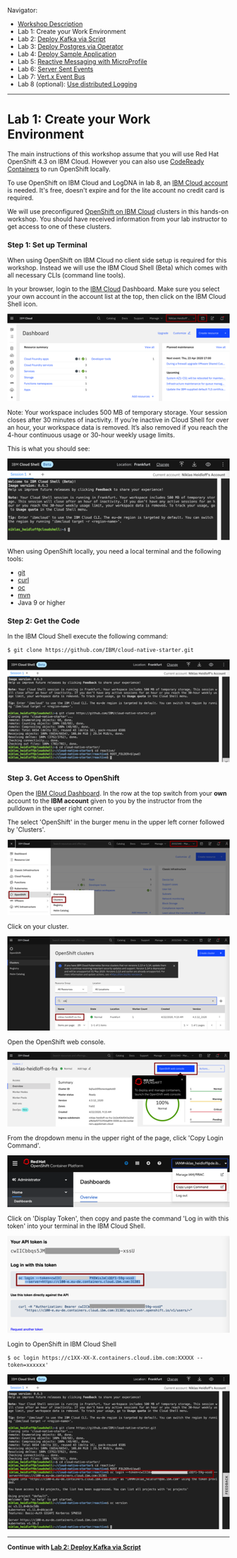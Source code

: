 Navigator:
* [Workshop Description](https://nheidloff.github.io/workshop-quarkus-openshift-reactive-messaging/)
* Lab 1: Create your Work Environment
* Lab 2: [Deploy Kafka via Script](lab2.md)
* Lab 3: [Deploy Postgres via Operator](lab3.md)
* Lab 4: [Deploy Sample Application](lab4.md)
* Lab 5: [Reactive Messaging with MicroProfile](lab5.md)
* Lab 6: [Server Sent Events](lab6.md)
* Lab 7: [Vert.x Event Bus](lab7.md)
* Lab 8 (optional): [Use distributed Logging](lab8.md)

---

# Lab 1: Create your Work Environment

The main instructions of this workshop assume that you will use Red Hat OpenShift 4.3 on IBM Cloud. However you can also use [CodeReady Containers](https://github.com/code-ready/crc) to run OpenShift locally.

To use OpenShift on IBM Cloud and LogDNA in lab 8, an [IBM Cloud account](http://ibm.biz/nheidloff) is needed. It's free, doesn't expire and for the lite account no credit card is required.

We will use preconfigured [OpenShift on IBM Cloud](https://cloud.ibm.com/kubernetes/catalog/openshiftcluster) clusters in this hands-on workshop. You should have received information from your lab instructor to get access to one of these clusters.

### Step 1: Set up Terminal

When using OpenShift on IBM Cloud no client side setup is required for this workshop. Instead we will use the IBM Cloud Shell (Beta) which comes with all necessary CLIs (command line tools).

In your browser, login to the [IBM Cloud](https://cloud.ibm.com) Dashboard. Make sure you select your own account in the account list at the top, then click on the IBM Cloud Shell icon.

![](../images/cloud-shell-launch.png)

Note: Your workspace includes 500 MB of temporary storage. Your session closes after 30 minutes of inactivity. If you’re inactive in Cloud Shell for over an hour, your workspace data is removed. It’s also removed if you reach the 4-hour continuous usage or 30-hour weekly usage limits.

This is what you should see:

![](../images/cloud-shell.png)

When using OpenShift locally, you need a local terminal and the following tools: 

* [git](https://git-scm.com/book/en/v2/Getting-Started-Installing-Git)
* [curl](https://curl.haxx.se/download.html)
* [oc](https://docs.openshift.com/container-platform/4.3/welcome/index.html)
* [mvn](https://maven.apache.org/ref/3.6.3/maven-embedder/cli.html)
* Java 9 or higher

### Step 2: Get the Code

In the IBM Cloud Shell execute the following command:

```
$ git clone https://github.com/IBM/cloud-native-starter.git
```

![](../images/cloud-shell-clone.png)

### Step 3. Get Access to OpenShift

Open the [IBM Cloud Dashboard](https://cloud.ibm.com). In the row at the top switch from your **own** account to the **IBM account** given to you by the instructor from the pulldown in the uper right corner.

The select 'OpenShift' in the burger menu in the upper left corner followed by 'Clusters'.

![Select Open Shift in the menu](../images/openshift-console-launch1.png)

Click on your cluster.

![C](../images/openshift-console-launch2.png)

Open the OpenShift web console.

![Open the OpenShift web console](../images/openshift-console-launch3.png)

From the dropdown menu in the upper right of the page, click 'Copy Login Command'. 

![Key](../images/openshift-login1.png)

Click on 'Display Token', then copy and paste the command 'Log in with this token' into your terminal in the IBM Cloud Shell.

![Key](../images/openshift-login2.png)

Login to OpenShift in IBM Cloud Shell

```
$ oc login https://c1XX-XX-X.containers.cloud.ibm.com:XXXXX --token=xxxxxx'
```

![oc login in cloudshell](../images/openshift-login3.png)

---

__Continue with [Lab 2: Deploy Kafka via Script](lab2.md)__
